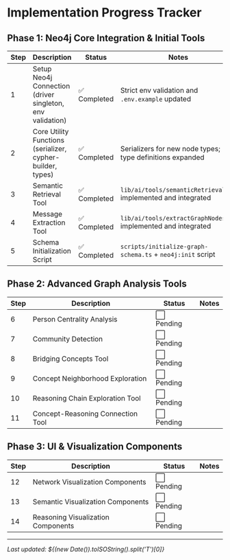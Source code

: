 # Implementation Progress Tracker

## Phase 1: Neo4j Core Integration & Initial Tools

| Step | Description | Status | Notes |
| ---- | ----------- | ------ | ----- |
| 1 | Setup Neo4j Connection (driver singleton, env validation) | ✅ Completed | Strict env validation and `.env.example` updated |
| 2 | Core Utility Functions (serializer, cypher-builder, types) | ✅ Completed | Serializers for new node types; type definitions expanded |
| 3 | Semantic Retrieval Tool | ✅ Completed | `lib/ai/tools/semanticRetrieval.ts` implemented and integrated |
| 4 | Message Extraction Tool | ✅ Completed | `lib/ai/tools/extractGraphNodes.ts` implemented and integrated |
| 5 | Schema Initialization Script | ✅ Completed | `scripts/initialize-graph-schema.ts` + `neo4j:init` script |

## Phase 2: Advanced Graph Analysis Tools

| Step | Description | Status | Notes |
| ---- | ----------- | ------ | ----- |
| 6 | Person Centrality Analysis | ⬜ Pending |  |
| 7 | Community Detection | ⬜ Pending |  |
| 8 | Bridging Concepts Tool | ⬜ Pending |  |
| 9 | Concept Neighborhood Exploration | ⬜ Pending |  |
| 10 | Reasoning Chain Exploration Tool | ⬜ Pending |  |
| 11 | Concept-Reasoning Connection Tool | ⬜ Pending |  |

## Phase 3: UI & Visualization Components

| Step | Description | Status | Notes |
| ---- | ----------- | ------ | ----- |
| 12 | Network Visualization Components | ⬜ Pending |  |
| 13 | Semantic Visualization Components | ⬜ Pending |  |
| 14 | Reasoning Visualization Components | ⬜ Pending |  |

---

*Last updated: ${(new Date()).toISOString().split('T')[0]}* 
